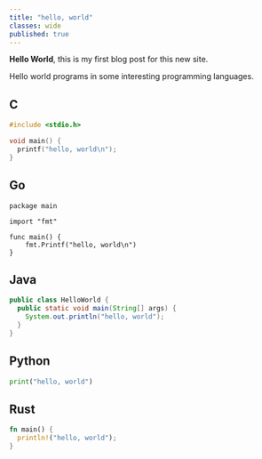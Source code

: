 ```yaml
---
title: "hello, world"
classes: wide
published: true
---
```


**Hello World**, this is my first blog post for this new site.

Hello world programs in some interesting programming languages.

## C
```c
#include <stdio.h>

void main() {
  printf("hello, world\n");
}
```

## Go
```golang
package main

import "fmt"

func main() {
    fmt.Printf("hello, world\n")
}
```

## Java
```java
public class HelloWorld {
  public static void main(String[] args) {
    System.out.println("hello, world");
  }
}
```

## Python
``` python
print("hello, world")
```

## Rust
```rust
fn main() {
  println!("hello, world");
}
```
